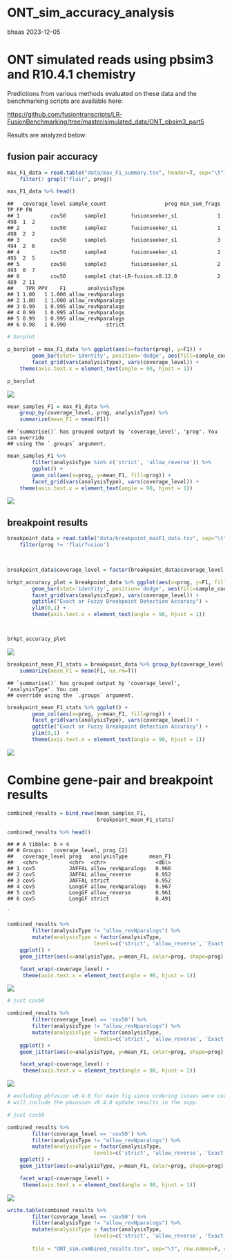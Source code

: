 ONT_sim_accuracy_analysis
================
bhaas
2023-12-05

# ONT simulated reads using pbsim3 and R10.4.1 chemistry

Predictions from various methods evaluated on these data and the
benchmarking scripts are available here:

<https://github.com/fusiontranscripts/LR-FusionBenchmarking/tree/master/simulated_data/ONT_pbsim3_part5>

Results are analyzed below:

## fusion pair accuracy

``` r
max_F1_data = read.table("data/max_F1_summary.tsv", header=T, sep="\t") %>% 
    filter(! grepl("flair", prog)) 

max_F1_data %>% head()
```

    ##   coverage_level sample_count                   prog min_sum_frags  TP FP FN
    ## 1          cov50      sample1        fusionseeker_s1             1 498  1  2
    ## 2          cov50      sample2        fusionseeker_s1             1 498  2  2
    ## 3          cov50      sample5        fusionseeker_s1             3 494  2  6
    ## 4          cov50      sample4        fusionseeker_s1             2 495  2  5
    ## 5          cov50      sample3        fusionseeker_s1             2 493  0  7
    ## 6          cov50      sample1 ctat-LR-fusion.v0.12.0             2 489  2 11
    ##    TPR PPV    F1       analysisType
    ## 1 1.00   1 1.000 allow_revNparalogs
    ## 2 1.00   1 1.000 allow_revNparalogs
    ## 3 0.99   1 0.995 allow_revNparalogs
    ## 4 0.99   1 0.995 allow_revNparalogs
    ## 5 0.99   1 0.995 allow_revNparalogs
    ## 6 0.98   1 0.990             strict

``` r
# barplot

p_barplot = max_F1_data %>% ggplot(aes(x=factor(prog), y=F1)) +
        geom_bar(stat='identity', position='dodge', aes(fill=sample_count)) +
        facet_grid(vars(analysisType), vars(coverage_level)) + 
    theme(axis.text.x = element_text(angle = 90, hjust = 1)) 

p_barplot
```

![](ONT_sim_accuracy_analysis_files/figure-gfm/unnamed-chunk-2-1.png)<!-- -->

``` r
mean_samples_F1 = max_F1_data %>% 
    group_by(coverage_level, prog, analysisType) %>%
    summarize(mean_F1 = mean(F1))
```

    ## `summarise()` has grouped output by 'coverage_level', 'prog'. You can override
    ## using the `.groups` argument.

``` r
mean_samples_F1 %>%
        filter(analysisType %in% c('strict', 'allow_reverse')) %>%
        ggplot() +
        geom_col(aes(x=prog, y=mean_F1, fill=prog)) +
        facet_grid(vars(analysisType), vars(coverage_level)) + 
    theme(axis.text.x = element_text(angle = 90, hjust = 1)) 
```

![](ONT_sim_accuracy_analysis_files/figure-gfm/unnamed-chunk-3-1.png)<!-- -->

## breakpoint results

``` r
breakpoint_data = read.table("data/breakpoint_maxF1_data.tsv", sep="\t", header=T) %>%
    filter(prog != 'flairfusion')
    


breakpoint_data$coverage_level = factor(breakpoint_data$coverage_level, levels=c('cov5', 'cov50'))

brkpt_accuracy_plot = breakpoint_data %>% ggplot(aes(x=prog, y=F1, fill=sample_count)) +
        geom_bar(stat='identity', position='dodge', aes(fill=sample_count)) +
        facet_grid(vars(analysisType), vars(coverage_level)) +
        ggtitle("Exact or Fuzzy Breakpoint Detection Accuracy") +
        ylim(0,1) +
        theme(axis.text.x = element_text(angle = 90, hjust = 1)) 



brkpt_accuracy_plot 
```

![](ONT_sim_accuracy_analysis_files/figure-gfm/unnamed-chunk-4-1.png)<!-- -->

``` r
breakpoint_mean_F1_stats = breakpoint_data %>% group_by(coverage_level, analysisType, prog) %>% 
    summarize(mean_F1 = mean(F1, na.rm=T))
```

    ## `summarise()` has grouped output by 'coverage_level', 'analysisType'. You can
    ## override using the `.groups` argument.

``` r
breakpoint_mean_F1_stats %>% ggplot() +
        geom_col(aes(x=prog, y=mean_F1, fill=prog)) +
        facet_grid(vars(analysisType), vars(coverage_level)) +
        ggtitle("Exact or Fuzzy Breakpoint Detection Accuracy") +
        ylim(0,1)  +
        theme(axis.text.x = element_text(angle = 90, hjust = 1)) 
```

![](ONT_sim_accuracy_analysis_files/figure-gfm/unnamed-chunk-5-1.png)<!-- -->

# Combine gene-pair and breakpoint results

``` r
combined_results = bind_rows(mean_samples_F1,
                             breakpoint_mean_F1_stats)

combined_results %>% head()
```

    ## # A tibble: 6 × 4
    ## # Groups:   coverage_level, prog [2]
    ##   coverage_level prog   analysisType       mean_F1
    ##   <chr>          <chr>  <chr>                <dbl>
    ## 1 cov5           JAFFAL allow_revNparalogs   0.966
    ## 2 cov5           JAFFAL allow_reverse        0.952
    ## 3 cov5           JAFFAL strict               0.952
    ## 4 cov5           LongGF allow_revNparalogs   0.967
    ## 5 cov5           LongGF allow_reverse        0.961
    ## 6 cov5           LongGF strict               0.491

\`

``` r
combined_results %>%
        filter(analysisType != "allow_revNparalogs") %>%
        mutate(analysisType = factor(analysisType, 
                            levels=c('strict', 'allow_reverse', 'Exact Brkpt', 'Fuzzy Brkpt') )) %>%
    ggplot() +
    geom_jitter(aes(x=analysisType, y=mean_F1, color=prog, shape=prog), width=0.2, size=rel(2)) +

    facet_wrap(~coverage_level) +
     theme(axis.text.x = element_text(angle = 90, hjust = 1)) 
```

![](ONT_sim_accuracy_analysis_files/figure-gfm/unnamed-chunk-7-1.png)<!-- -->

``` r
# just cov50

combined_results %>%
        filter(coverage_level == 'cov50') %>%
        filter(analysisType != "allow_revNparalogs") %>%
        mutate(analysisType = factor(analysisType, 
                            levels=c('strict', 'allow_reverse', 'Exact Brkpt', 'Fuzzy Brkpt') )) %>%
    ggplot() +
    geom_jitter(aes(x=analysisType, y=mean_F1, color=prog, shape=prog), width=0.2, size=rel(2)) +

    facet_wrap(~coverage_level) +
     theme(axis.text.x = element_text(angle = 90, hjust = 1)) 
```

![](ONT_sim_accuracy_analysis_files/figure-gfm/unnamed-chunk-8-1.png)<!-- -->

``` r
# excluding pbfusion v0.4.0 for main fig since ordering issues were corrected after we brought it to their attention. 
# will include the pbvusion v0.4.0 update results in the supp.

# just cov50

combined_results %>%
        filter(coverage_level == 'cov50') %>%
        filter(analysisType != "allow_revNparalogs") %>%
        mutate(analysisType = factor(analysisType, 
                            levels=c('strict', 'allow_reverse', 'Exact Brkpt', 'Fuzzy Brkpt') )) %>%
    ggplot() +
    geom_jitter(aes(x=analysisType, y=mean_F1, color=prog, shape=prog), width=0.2, size=rel(2)) +

    facet_wrap(~coverage_level) +
     theme(axis.text.x = element_text(angle = 90, hjust = 1)) 
```

![](ONT_sim_accuracy_analysis_files/figure-gfm/unnamed-chunk-9-1.png)<!-- -->

``` r
write.table(combined_results %>%
        filter(coverage_level == 'cov50') %>%
        filter(analysisType != "allow_revNparalogs") %>%
        mutate(analysisType = factor(analysisType, 
                            levels=c('strict', 'allow_reverse', 'Exact Brkpt', 'Fuzzy Brkpt') )),
        
        file = "ONT_sim.combined_results.tsv", sep="\t", row.names=F, quote=F)
```
